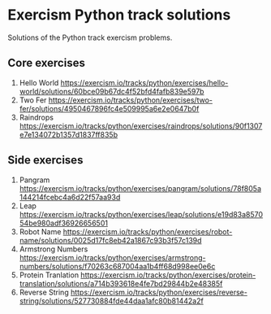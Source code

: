 # Exercism Python track solutions

Solutions of the Python track exercism problems.

## Core exercises
1. Hello World https://exercism.io/tracks/python/exercises/hello-world/solutions/60bce09b67dc4f52bfd4fafb839e597b
2. Two Fer https://exercism.io/tracks/python/exercises/two-fer/solutions/4950467896fc4e509995a6e2e0647b0f
3. Raindrops https://exercism.io/tracks/python/exercises/raindrops/solutions/90f1307e7e134072b1357d1837ff835b

## Side exercises
1. Pangram https://exercism.io/tracks/python/exercises/pangram/solutions/78f805a144214fcebc4a6d22f57aa93d
2. Leap https://exercism.io/tracks/python/exercises/leap/solutions/e19d83a857054be980adf36926656501
3. Robot Name https://exercism.io/tracks/python/exercises/robot-name/solutions/0025d17fc8eb42a1867c93b3f57c139d
4. Armstrong Numbers https://exercism.io/tracks/python/exercises/armstrong-numbers/solutions/f70263c687004aa1b4ff68d998ee0e6c
5. Protein Tranlation https://exercism.io/tracks/python/exercises/protein-translation/solutions/a714b393618e4fe7bd29844b2e48385f
6. Reverse String https://exercism.io/tracks/python/exercises/reverse-string/solutions/527730884fde44daa1afc80b81442a2f